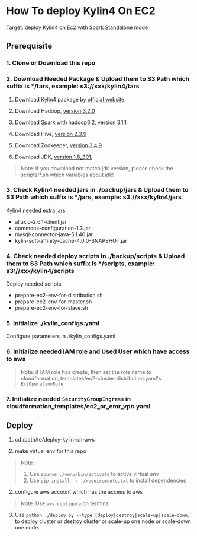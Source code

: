 # How To deploy Kylin4 On EC2

Target: deploy Kylin4 on Ec2 with Spark Standalone mode

## Prerequisite

### 1. Clone or Download this repo

### 2. Download Needed Package & Upload them to S3 Path which suffix is */tars, example: s3://xxx/kylin4/tars

1. Download Kylin4 package by [official website](https://kylin.apache.org/download/)

2. Download Hadoop, [version 3.2.0](https://archive.apache.org/dist/hadoop/common/hadoop-3.2.0/hadoop-3.2.0.tar.gz)

3. Download Spark with hadoop3.2, [version 3.1.1](https://archive.apache.org/dist/spark/spark-3.1.1/spark-3.1.1-bin-hadoop3.2.tgz)

4. Download Hive, [version 2.3.9](https://archive.apache.org/dist/hive/hive-2.3.9/apache-hive-2.3.9-bin.tar.gz)

5. Download Zookeeper, [version 3.4.9](https://archive.apache.org/dist/zookeeper/zookeeper-3.4.9/zookeeper-3.4.9.tar.gz)

6. Download JDK, [version 1.8_301](https://www.oracle.com/java/technologies/downloads/#java8),

> Note: if you download not match jdk version, please check the scripts/*.sh which variables about jdk!

### 3. Check Kylin4 needed jars in ./backup/jars & Upload them to S3 Path which suffix is */jars, example: s3://xxx/kylin4/jars

Kylin4 needed extra jars

- alluxio-2.6.1-client.jar
- commons-configuration-1.3.jar
- mysql-connector-java-5.1.40.jar
- kylin-soft-affinity-cache-4.0.0-SNAPSHOT.jar

### 4. Check needed deploy scripts in ./backup/scripts & Upload them to S3 Path which suffix is */scripts, example: s3://xxx/kylin4/scripts

Deploy needed scripts

- prepare-ec2-env-for-distribution.sh
- prepare-ec2-env-for-master.sh
- prepare-ec2-env-for-slave.sh

### 5. Initialize ./kylin_configs.yaml

Configure parameters in ./kylin_configs.yaml

### 6. Initialize needed IAM role and Used User which have access to aws

> Note: if IAM role has create, then set the role name to cloudformation_templates/ec2-cluster-distribution.yaml's `Ec2OperationRole`

### 7. Initialize needed `SecurityGroupIngress` in cloudformation_templates/ec2_or_emr_vpc.yaml

## Deploy

1. cd /path/to/deploy-kylin-on-aws

2. make virtual env for this repo

> Note: 
>   1. Use `source ./venv/bin/activate` to active virtual env
>   2. Use `pip install -r ./requirements.txt` to install dependencies

2. configure aws account which has the access to aws

> Note: Use `aws configure` on terminal

3. Use `python ./deploy.py --type [deploy|destroy|scale-up|scale-down]` to deploy cluster or destroy cluster or scale-up one node or scale-down one node.
